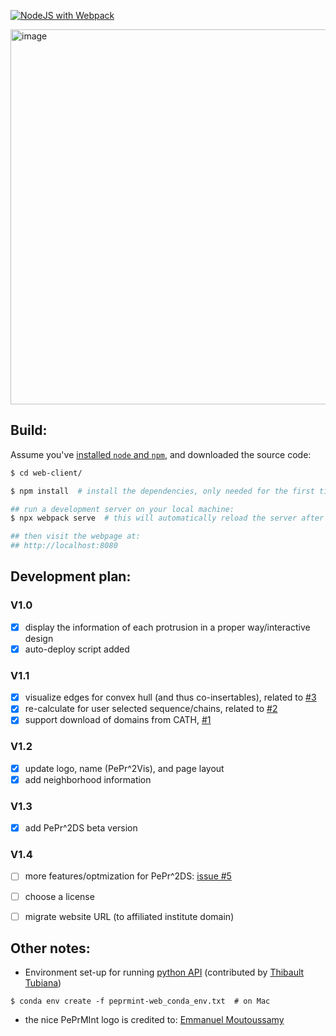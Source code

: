 [![NodeJS with Webpack](https://github.com/reuter-group/peprmint-web/actions/workflows/webpack.yml/badge.svg)](https://github.com/reuter-group/peprmint-web/actions/workflows/webpack.yml)


[<img width="600" alt="image" src="https://user-images.githubusercontent.com/5687628/124143879-c5df7f00-da8b-11eb-9add-2c3f20337dfa.png">](https://reuter-group.github.io/peprmint)


## Build:
Assume you've [installed `node` and `npm`](https://nodejs.org/en/), and downloaded the source code:
```bash
$ cd web-client/ 

$ npm install  # install the dependencies, only needed for the first time

## run a development server on your local machine: 
$ npx webpack serve  # this will automatically reload the server after any file modifications

## then visit the webpage at: 
## http://localhost:8080
```

## Development plan:
### V1.0
- [x] display the information of each protrusion in a proper way/interactive design
- [x] auto-deploy script added

### V1.1
 - [x] visualize edges for convex hull (and thus co-insertables), related to [#3](/../../issues/3)
 - [x] re-calculate for user selected sequence/chains, related to [#2](/../../issues/2)
 - [x] support download of domains from CATH, [#1](/../../issues/1)
 
### V1.2
- [x] update logo, name (PePr^2Vis), and page layout
- [x] add neighborhood information

### V1.3
- [x] add PePr^2DS beta version

### V1.4
- [ ] more features/optmization for PePr^2DS: [issue #5](https://github.com/reuter-group/peprmint-web/issues/5)
- [ ] choose a license
- [ ] migrate website URL (to affiliated institute domain)


## Other notes:

- Environment set-up for running [python API](https://github.com/reuter-group/peprmint-web/blob/main/protrusion_for_dandan.py) (contributed by [Thibault Tubiana](https://github.com/tubiana))
```
$ conda env create -f peprmint-web_conda_env.txt  # on Mac
```

- the nice PePrMInt logo is credited to: [Emmanuel Moutoussamy](https://www.uib.no/en/persons/Emmanuel.Edouard.Moutoussamy)
